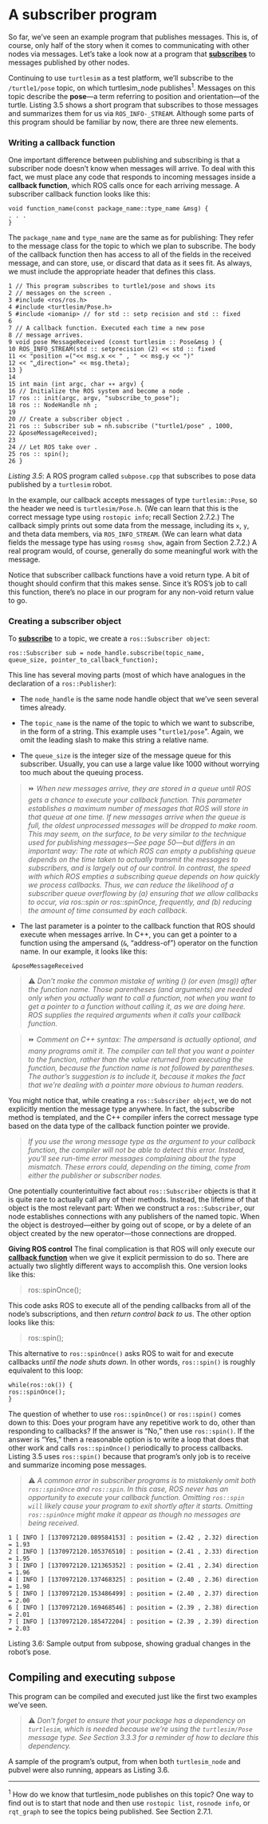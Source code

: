 # A subscriber program

So far, we’ve seen an example program that publishes messages. This is, of course, only
half of the story when it comes to communicating with other nodes via messages. Let’s
take a look now at a program that [**subscribes**](http://wiki.ros.org/ROS/Tutorials/WritingPublisherSubscriber(c++)) to messages published by other nodes.

Continuing to use `turtlesim` as a test platform, we’ll subscribe to the `/turtle1/pose`
topic, on which turtlesim_node publishes<sup>1</sup>. Messages on this topic describe the **pose**—a
term referring to position and orientation—of the turtle. Listing 3.5 shows a short program that subscribes to those messages and summarizes them for us via `ROS_INFO-_STREAM`. Although some parts of this program should be familiar by now, there are
three new elements.


### Writing a callback function

One important difference between publishing and subscribing is that a subscriber node doesn’t know when messages will arrive. To deal with this fact,
we must place any code that responds to incoming messages inside a **callback function**,
which ROS calls once for each arriving message. A subscriber callback function looks like
this:

```
void function_name(const package_name::type_name &msg) {
. . .
}
```

The `package_name` and `type_name` are the same as for publishing: They refer to the
message class for the topic to which we plan to subscribe. The body of the callback function then has access to all of the fields in the received message, and can store, use, or discard that data as it sees fit. As always, we must include the appropriate header that defines
this class.

```
1 // This program subscribes to turtle1/pose and shows its
2 // messages on the screen .
3 #include <ros/ros.h>
4 #include <turtlesim/Pose.h>
5 #include <iomanip> // for std :: setp recision and std :: fixed
6
7 // A callback function. Executed each time a new pose
8 // message arrives.
9 void pose MessageReceived (const turtlesim :: Pose&msg ) {
10 ROS_INFO_STREAM(std :: setprecision (2) << std :: fixed
11 << "position =("<< msg.x << " , " << msg.y << ")"
12 << "␣direction=" << msg.theta);
13 }
14
15 int main (int argc, char ∗∗ argv) {
16 // Initialize the ROS system and become a node .
17 ros :: init(argc, argv, "subscribe_to_pose");
18 ros :: NodeHandle nh ;
19
20 // Create a subscriber object .
21 ros :: Subscriber sub = nh.subscribe ("turtle1/pose" , 1000,
22 &poseMessageReceived);
23
24 // Let ROS take over .
25 ros :: spin();
26 }
```
*Listing 3.5*: A ROS program called `subpose.cpp` that subscribes to pose data published by a `turtlesim` robot.

In the example, our callback accepts messages of type `turtlesim::Pose`, so the header
we need is `turtlesim/Pose.h`. (We can learn that this is the correct message type using `rostopic info`; recall Section 2.7.2.) The callback simply prints out some data from the message, including its `x`, `y`, and theta data members, via `ROS_INFO_STREAM`. (We can
learn what data fields the message type has using `rosmsg show`, again from Section 2.7.2.)
A real program would, of course, generally do some meaningful work with the message.


Notice that subscriber callback functions have a void return type. A bit of thought
should confirm that this makes sense. Since it’s ROS’s job to call this function, there’s no
place in our program for any non-void return value to go.


### Creating a subscriber object

To [**subscribe**](http://wiki.ros.org/roscpp/Overview/Publishers%20and%20Subscribers) to a topic, we create a `ros::Subscriber object`:

```
ros::Subscriber sub = node_handle.subscribe(topic_name,
queue_size, pointer_to_callback_function);
```

This line has several moving parts (most of which have analogues in the declaration of a
`ros::Publisher`):

* The `node_handle` is the same node handle object that we’ve seen several times
already.

* The `topic_name` is the name of the topic to which we want to subscribe, in the
form of a string. This example uses "`turtle1/pose`". Again, we omit the leading
slash to make this string a relative name.

* The `queue_size` is the integer size of the message queue for this subscriber. Usually, you can use a large value like 1000 without worrying too much about the queuing process.

> ⏩ *When new messages arrive, they are stored in a queue until ROS gets a chance*
> *to execute your callback function. This parameter establishes a maximum*
> *number of messages that ROS will store in that queue at one time. If new*
> *messages arrive when the queue is full, the oldest unprocessed messages will*
> *be dropped to make room. This may seem, on the surface, to be very similar*
> *to the technique used for publishing messages—See page 50—but differs in*
> *an important way: The rate at which ROS can empty a publishing queue depends*
> *on the time taken to actually transmit the messages to subscribers, and*
> *is largely out of our control. In contrast, the speed with which ROS empties*
> *a subscribing queue depends on how quickly we process callbacks. Thus, we*
> *can reduce the likelihood of a subscriber queue overflowing by (a) ensuring*
> *that we allow callbacks to occur, via ros::spin or ros::spinOnce, frequently,*
> *and (b) reducing the amount of time consumed by each callback.*

* The last parameter is a pointer to the callback function that ROS should execute
when messages arrive. In C++, you can get a pointer to a function using the ampersand 
(`&`, “address-of”) operator on the function name. In our example, it looks like
this:
```
 &poseMessageReceived
```

> ⚠️ *Don’t make the common mistake of writing () (or even (msg)) after the function name.* 
> *Those parentheses (and arguments) are needed only when you actually want to call a*
> *function, not when you want to get a pointer to a function without calling it, as we*
> *are doing here. ROS supplies the required arguments when it calls your callback function.*

> ⏩ *Comment on C++ syntax: The ampersand is actually optional, and many programs omit it.* 
> *The compiler can tell that you want a pointer to the function, rather than the value returned* 
> *from executing the function, because the function name is not followed by parentheses.* 
> *The author’s suggestion is to include it, because it makes the fact that we’re dealing with a* 
> *pointer more obvious to human readers.*

You might notice that, while creating a `ros::Subscriber object`, we do not explicitly
mention the message type anywhere. In fact, the subscribe method is templated, and
the C++ compiler infers the correct message type based on the data type of the callback
function pointer we provide.

> *If you use the wrong message type as the argument to your callback function, the*
> *compiler will not be able to detect this error. Instead, you’ll see run-time error messages* 
> *complaining about the type mismatch. These errors could, depending on the timing, come from* 
> *either the publisher or subscriber nodes.*

One potentially counterintuitive fact about `ros::Subscriber` objects is that it is quite
rare to actually call any of their methods. Instead, the lifetime of that object is the most
relevant part: When we construct a `ros::Subscriber`, our node establishes connections
with any publishers of the named topic. When the object is destroyed—either by going out
of scope, or by a delete of an object created by the new operator—those connections are
dropped.

**Giving ROS control** The final complication is that ROS will only execute our [**callback
function**](http://wiki.ros.org/roscpp/Overview/CallbacksandSpinning) when we give it explicit permission to do so. There are actually two slightly
different ways to accomplish this. One version looks like this:

> ros::spinOnce();
 
This code asks ROS to execute all of the pending callbacks from all of the node’s subscriptions, and then *return control back to us*. The other option looks like this:

> ros::spin();

This alternative to ```ros::spinOnce()``` asks ROS to wait for and execute callbacks *until the
node shuts down*. In other words, ```ros::spin()``` is roughly equivalent to this loop:

 ```
while(ros::ok()) {
ros::spinOnce();
}
 ```
 

The question of whether to use ```ros::spinOnce()``` or ```ros::spin()``` comes down to this: Does
your program have any repetitive work to do, other than responding to callbacks? If the
answer is “No,” then use ```ros::spin()```. If the answer is “Yes,” then a reasonable option is to
write a loop that does that other work and calls ```ros::spinOnce()``` periodically to process
callbacks. Listing 3.5 uses ```ros::spin()``` because that program’s only job is to receive and
summarize incoming pose messages.


> ⚠️ *A common error in subscriber programs is to mistakenly omit both ```ros::spinOnce```*
> *and ```ros::spin```. In this case, ROS never has an opportunity to execute your callback*
> *function. Omitting ```ros::spin will``` likely cause your program to exit shortly after it*
> *starts. Omitting ```ros::spinOnce``` might make it appear as though no messages are*
> *being received*.


```
1 [ INFO ] [1370972120.089584153] : position = (2.42 , 2.32) direction = 1.93
2 [ INFO ] [1370972120.105376510] : position = (2.41 , 2.33) direction = 1.95
3 [ INFO ] [1370972120.121365352] : position = (2.41 , 2.34) direction = 1.96
4 [ INFO ] [1370972120.137468325] : position = (2.40 , 2.36) direction = 1.98
5 [ INFO ] [1370972120.153486499] : position = (2.40 , 2.37) direction = 2.00
6 [ INFO ] [1370972120.169468546] : position = (2.39 , 2.38) direction = 2.01
7 [ INFO ] [1370972120.185472204] : position = (2.39 , 2.39) direction = 2.03
```
Listing 3.6: Sample output from subpose, showing gradual changes in the robot’s pose.


## Compiling and executing ```subpose```


This program can be compiled and executed just like the first two examples we’ve seen.


> ⚠️ *Don’t forget to ensure that your package has a dependency on ```turtlesim```, which is*
> *needed because we’re using the ```turtlesim/Pose``` message type. See Section 3.3.3 for*
> *a reminder of how to declare this dependency.*


A sample of the program’s output, from when both ```turtlesim_node``` and pubvel were
also running, appears as Listing 3.6.


____
<sup>1</sup> How do we know that turtlesim_node publishes on this topic? One way to find out is to start that node
and then use `rostopic list`, `rosnode info`, or `rqt_graph` to see the topics being published. See Section 2.7.1.
